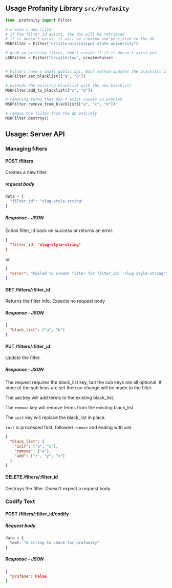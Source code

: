 ## Usage Profanity Library `src/Profanity`

```python
from .profanity import Filter

# create a new filter
# if the filter_id exists, the doc will be retrieved
# if it doesn't exist, it will be created and persisted to the db
MSUFilter = Filter("drizzle:mississippi-state-university")

# grab an existing filter, don't create it if it doesn't exist yet
LSUFilter = Filter("drizzle:lsu", create=False)


# Filters have a small public api. Each method updates the blacklist in memory and persists the change to the database
MSUFilter.set_blacklist(["a", "b"])

# extends the existing blacklist with the new blacklist
MSUFilter.add_to_blacklist(["c", "d"])

# removing terms that don't exist causes no problem
MSUFilter.remove_from_blacklist(["a", "c", "e"])

# remove the filter from the db entirely
MSUFilter.destroy()
```


## Usage: Server API

### Managing filters

#### POST /filters

Creates a new filter

##### request body

```python
data = {
  "filter_id": "slug-style-string"
}
```

##### Response - JSON

Echos filter_id back on success or returns an error.

```json
{
  "filter_id: "slug-style-string"
}
```

or

```json
{
  "error": "Failed to create filter for filter_id: 'slug-style-string'"
}
```



#### GET /filters/:filter_id

Returns the filter info. Expects no request body

##### Response - JSON

```json
{
  "black_list": ["a", "b"]
}
```

#### PUT /filters/:filter_id

Update the filter.

##### Response - JSON

The request requires the black_list key, but the sub keys are all optional.  If none of the sub keys are set then no change will be made to the filter.

The `add` key will add terms to the existing black_list.

The `remove` key will remove terms from the existing black_list.

The `init` key will replace the black_list in place.

`init` is processed first, followed `remove` and ending with `add`.

```json
{
  "black_list": {
    "init": ["a", "c"],
    "remove": ["a"],
    "add": ["z", "y", "x"]
  }
}
```

#### DELETE /filters/:filter_id

Destroys the filter. Doesn't expect a request body.

### Codify Text

#### POST /filters/:filter_id/codify

##### Request body

```python
data = {
  text: "A string to check for profanity"
}
```

##### Response - JSON

```json
{
  "profane": False
}
```